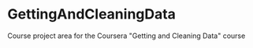 GettingAndCleaningData
======================

Course project area for the Coursera "Getting and Cleaning Data" course

